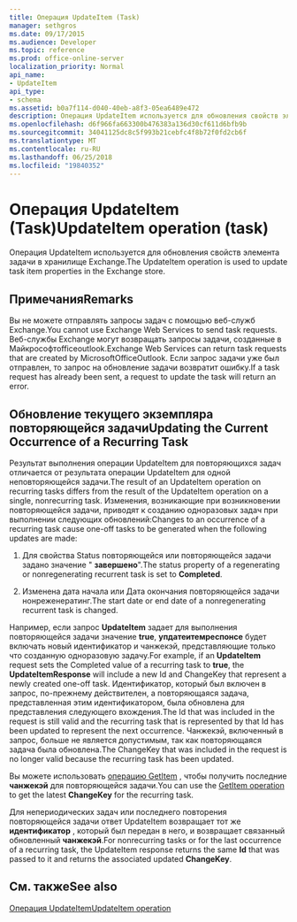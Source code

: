 ```yaml
---
title: Операция UpdateItem (Task)
manager: sethgros
ms.date: 09/17/2015
ms.audience: Developer
ms.topic: reference
ms.prod: office-online-server
localization_priority: Normal
api_name:
- UpdateItem
api_type:
- schema
ms.assetid: b0a7f114-d040-40eb-a8f3-05ea6489e472
description: Операция UpdateItem используется для обновления свойств элемента задачи в хранилище Exchange.
ms.openlocfilehash: d6f966fa663300b476383a136d30cf611d6bfb9b
ms.sourcegitcommit: 34041125dc8c5f993b21cebfc4f8b72f0fd2cb6f
ms.translationtype: MT
ms.contentlocale: ru-RU
ms.lasthandoff: 06/25/2018
ms.locfileid: "19840352"
---
```

# <a name="updateitem-operation-task"></a><span data-ttu-id="278a8-103">Операция UpdateItem (Task)</span><span class="sxs-lookup"><span data-stu-id="278a8-103">UpdateItem operation (task)</span></span>

<span data-ttu-id="278a8-104">Операция UpdateItem используется для обновления свойств элемента задачи в хранилище Exchange.</span><span class="sxs-lookup"><span data-stu-id="278a8-104">The UpdateItem operation is used to update task item properties in the Exchange store.</span></span>
  
## <a name="remarks"></a><span data-ttu-id="278a8-105">Примечания</span><span class="sxs-lookup"><span data-stu-id="278a8-105">Remarks</span></span>

<span data-ttu-id="278a8-106">Вы не можете отправлять запросы задач с помощью веб-служб Exchange.</span><span class="sxs-lookup"><span data-stu-id="278a8-106">You cannot use Exchange Web Services to send task requests.</span></span> <span data-ttu-id="278a8-107">Веб-службы Exchange могут возвращать запросы задачи, созданные в Майкрософтofficeoutlook.</span><span class="sxs-lookup"><span data-stu-id="278a8-107">Exchange Web Services can return task requests that are created by MicrosoftOfficeOutlook.</span></span> <span data-ttu-id="278a8-108">Если запрос задачи уже был отправлен, то запрос на обновление задачи возвратит ошибку.</span><span class="sxs-lookup"><span data-stu-id="278a8-108">If a task request has already been sent, a request to update the task will return an error.</span></span>
  
## <a name="updating-the-current-occurrence-of-a-recurring-task"></a><span data-ttu-id="278a8-109">Обновление текущего экземпляра повторяющейся задачи</span><span class="sxs-lookup"><span data-stu-id="278a8-109">Updating the Current Occurrence of a Recurring Task</span></span>

<span data-ttu-id="278a8-110">Результат выполнения операции UpdateItem для повторяющихся задач отличается от результата операции UpdateItem для одной неповторяющейся задачи.</span><span class="sxs-lookup"><span data-stu-id="278a8-110">The result of an UpdateItem operation on recurring tasks differs from the result of the UpdateItem operation on a single, nonrecurring task.</span></span> <span data-ttu-id="278a8-111">Изменения, возникающие при возникновении повторяющейся задачи, приводят к созданию одноразовых задач при выполнении следующих обновлений:</span><span class="sxs-lookup"><span data-stu-id="278a8-111">Changes to an occurrence of a recurring task cause one-off tasks to be generated when the following updates are made:</span></span>
  
1. <span data-ttu-id="278a8-112">Для свойства Status повторяющейся или повторяющейся задачи задано значение " **завершено**".</span><span class="sxs-lookup"><span data-stu-id="278a8-112">The status property of a regenerating or nonregenerating recurrent task is set to **Completed**.</span></span>
    
2. <span data-ttu-id="278a8-113">Изменена дата начала или Дата окончания повторяющейся задачи нонреженератинг.</span><span class="sxs-lookup"><span data-stu-id="278a8-113">The start date or end date of a nonregenerating recurrent task is changed.</span></span>
    
<span data-ttu-id="278a8-114">Например, если запрос **UpdateItem** задает для выполнения повторяющейся задачи значение **true**, **упдатеитемреспонсе** будет включать новый идентификатор и чанжекэй, представляющие только что созданную одноразовую задачу.</span><span class="sxs-lookup"><span data-stu-id="278a8-114">For example, if an **UpdateItem** request sets the Completed value of a recurring task to **true**, the **UpdateItemResponse** will include a new Id and ChangeKey that represent a newly created one-off task.</span></span> <span data-ttu-id="278a8-115">Идентификатор, который был включен в запрос, по-прежнему действителен, а повторяющаяся задача, представленная этим идентификатором, была обновлена для представления следующего вхождения.</span><span class="sxs-lookup"><span data-stu-id="278a8-115">The Id that was included in the request is still valid and the recurring task that is represented by that Id has been updated to represent the next occurrence.</span></span> <span data-ttu-id="278a8-116">Чанжекэй, включенный в запрос, больше не является допустимым, так как повторяющаяся задача была обновлена.</span><span class="sxs-lookup"><span data-stu-id="278a8-116">The ChangeKey that was included in the request is no longer valid because the recurring task has been updated.</span></span> 
  
<span data-ttu-id="278a8-117">Вы можете использовать [операцию GetItem](getitem-operation.md) , чтобы получить последние **чанжекэй** для повторяющейся задачи.</span><span class="sxs-lookup"><span data-stu-id="278a8-117">You can use the [GetItem operation](getitem-operation.md) to get the latest **ChangeKey** for the recurring task.</span></span> 
  
<span data-ttu-id="278a8-118">Для непериодических задач или последнего повторения повторяющейся задачи ответ UpdateItem возвращает тот же **идентификатор** , который был передан в него, и возвращает связанный обновленный **чанжекэй**.</span><span class="sxs-lookup"><span data-stu-id="278a8-118">For nonrecurring tasks or for the last occurrence of a recurring task, the UpdateItem response returns the same **Id** that was passed to it and returns the associated updated **ChangeKey**.</span></span>
  
## <a name="see-also"></a><span data-ttu-id="278a8-119">См. также</span><span class="sxs-lookup"><span data-stu-id="278a8-119">See also</span></span>



[<span data-ttu-id="278a8-120">Операция UpdateItem</span><span class="sxs-lookup"><span data-stu-id="278a8-120">UpdateItem operation</span></span>](updateitem-operation.md)


